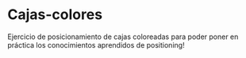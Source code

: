 # Cajas-colores
Ejercicio de posicionamiento de cajas coloreadas para poder poner en práctica los conocimientos aprendidos de positioning!
